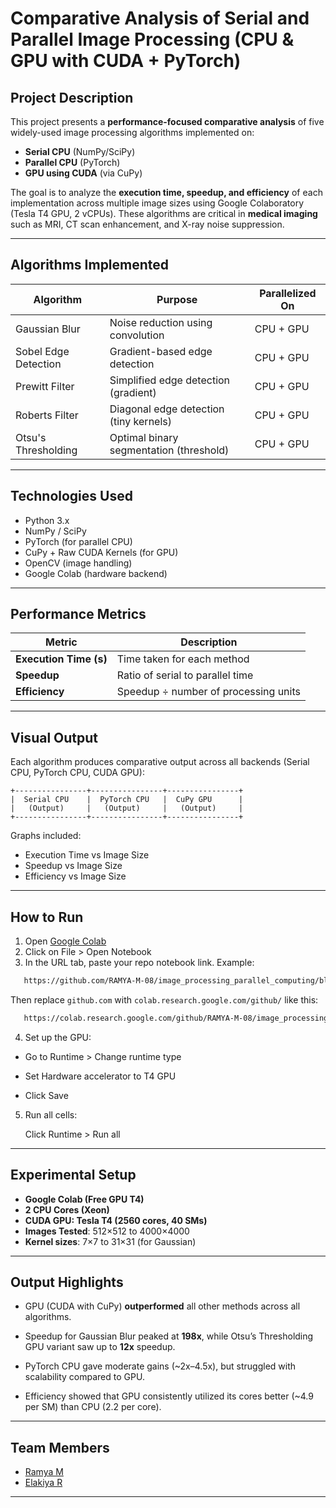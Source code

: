 # Comparative Analysis of Serial and Parallel Image Processing (CPU & GPU with CUDA + PyTorch)

## Project Description

This project presents a **performance-focused comparative analysis** of five widely-used image processing algorithms implemented on:

- **Serial CPU** (NumPy/SciPy)
- **Parallel CPU** (PyTorch)
- **GPU using CUDA** (via CuPy)

The goal is to analyze the **execution time, speedup, and efficiency** of each implementation across multiple image sizes using Google Colaboratory (Tesla T4 GPU, 2 vCPUs). These algorithms are critical in **medical imaging** such as MRI, CT scan enhancement, and X-ray noise suppression.

---

## Algorithms Implemented

| Algorithm            | Purpose                                  | Parallelized On       |
|---------------------|------------------------------------------|------------------------|
| Gaussian Blur        | Noise reduction using convolution        | CPU + GPU             |
| Sobel Edge Detection | Gradient-based edge detection            | CPU + GPU             |
| Prewitt Filter       | Simplified edge detection (gradient)     | CPU + GPU             |
| Roberts Filter       | Diagonal edge detection (tiny kernels)   | CPU + GPU             |
| Otsu's Thresholding  | Optimal binary segmentation (threshold)  | CPU + GPU             |

---

## Technologies Used

- Python 3.x
- NumPy / SciPy
- PyTorch (for parallel CPU)
- CuPy + Raw CUDA Kernels (for GPU)
- OpenCV (image handling)
- Google Colab (hardware backend)

---




## Performance Metrics

| Metric                     | Description |
|---------------------------|-------------|
| **Execution Time (s)**     | Time taken for each method |
| **Speedup**                | Ratio of serial to parallel time |
| **Efficiency**             | Speedup ÷ number of processing units |


---


## Visual Output

Each algorithm produces comparative output across all backends (Serial CPU, PyTorch CPU, CUDA GPU):

```
+----------------+----------------+----------------+
|  Serial CPU    |  PyTorch CPU   |  CuPy GPU      |
|   (Output)     |   (Output)     |   (Output)     |
+----------------+----------------+----------------+
```

Graphs included:
- Execution Time vs Image Size
- Speedup vs Image Size
- Efficiency vs Image Size

---

## How to Run
1. Open [Google Colab](https://colab.research.google.com)
2. Click on File > Open Notebook
3. In the URL tab, paste your repo notebook link. Example:

   
```bash
   https://github.com/RAMYA-M-08/image_processing_parallel_computing/blob/main/GAUSSIAN_BLUR.ipynb
```


Then replace `github.com` with `colab.research.google.com/github/` like this:


```bash
   https://colab.research.google.com/github/RAMYA-M-08/image_processing_parallel_computing/blob/main/GAUSSIAN_BLUR.ipynb
```

4. Set up the GPU:

- Go to Runtime > Change runtime type

- Set Hardware accelerator to T4 GPU 

- Click Save

5. Run all cells:
   

     Click Runtime > Run all

---

##  Experimental Setup

-  **Google Colab (Free GPU T4)**
-  **2 CPU Cores (Xeon)**
-  **CUDA GPU: Tesla T4 (2560 cores, 40 SMs)**
-  **Images Tested**: 512×512 to 4000×4000
-  **Kernel sizes**: 7×7 to 31×31 (for Gaussian)

---

## Output Highlights

- GPU (CUDA with CuPy) **outperformed** all other methods across all algorithms.

- Speedup for Gaussian Blur peaked at **198x**, while Otsu’s Thresholding GPU variant saw up to **12x** speedup.

- PyTorch CPU gave moderate gains (~2x–4.5x), but struggled with scalability compared to GPU.

- Efficiency showed that GPU consistently utilized its cores better (~4.9 per SM) than CPU (2.2 per core).

---

## Team Members

- [Ramya M ](https://github.com/RAMYA-M-08)
- [Elakiya R](https://github.com/Elakiya-R31)

---

